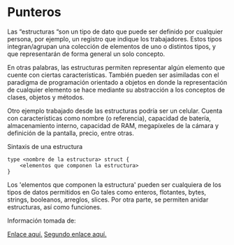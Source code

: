 <h1>Punteros</h1>

<p>Las “estructuras “son un tipo de dato que puede ser definido por cualquier persona, por ejemplo, un registro que indique los trabajadores. Estos tipos integran/agrupan una colección de elementos de uno o distintos tipos, y que representarán de forma
general un solo concepto. </p>

<p>En otras palabras, las estructuras permiten representar algún elemento que cuente con ciertas características. También pueden ser asimiladas con el paradigma de programación orientado a objetos en donde la representación de cualquier elemento se hace mediante su abstracción a los conceptos de clases, objetos y métodos.</p>

<p>Otro ejemplo trabajado desde las estructuras podría ser un celular. Cuenta con características como nombre (o referencia), capacidad de batería, almacenamiento interno, capacidad de RAM, megapíxeles de la cámara y definición de la pantalla, precio, entre otras. </p>

<p>Sintaxis de una estructura</p>

```
type <nombre de la estructura> struct {
    <elementos que componen la estructura>
}
```

<p>Los 'elementos que componen la estructura' pueden ser cualquiera de los tipos de datos permitidos en Go tales como enteros, flotantes, bytes, strings, booleanos, arreglos, slices. Por otra parte, se permiten anidar estructuras, así como funciones.</p>



<p> Información tomada de: </p>
<a href="https://awebytes.files.wordpress.com/2020/10/librov1.pdf">Enlace aquí.</a>
<a href="http://memoriascimted.com/wp-content/uploads/2021/08/Programacion-estructurada-en-Go-lang.pdf">Segundo enlace aquí.</a>